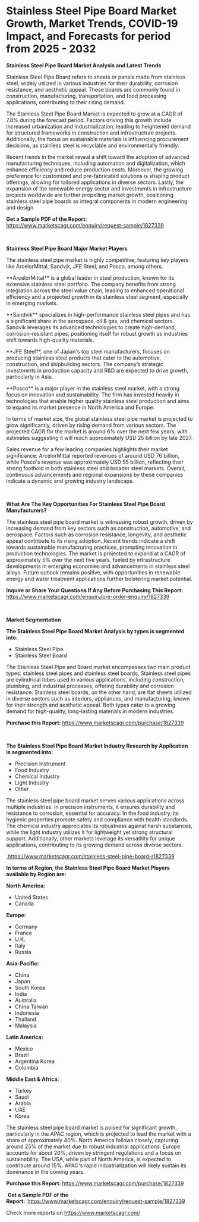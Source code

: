 <p><h1>Stainless Steel Pipe Board Market Growth, Market Trends, COVID-19 Impact, and Forecasts for period from 2025 - 2032</h1></p><p><strong>Stainless Steel Pipe Board Market Analysis and Latest Trends</strong></p>
<p><p>Stainless Steel Pipe Board refers to sheets or panels made from stainless steel, widely utilized in various industries for their durability, corrosion resistance, and aesthetic appeal. These boards are commonly found in construction, manufacturing, transportation, and food processing applications, contributing to their rising demand.</p><p>The Stainless Steel Pipe Board Market is expected to grow at a CAGR of 7.8% during the forecast period. Factors driving this growth include increased urbanization and industrialization, leading to heightened demand for structured frameworks in construction and infrastructure projects. Additionally, the focus on sustainable materials is influencing procurement decisions, as stainless steel is recyclable and environmentally friendly.</p><p>Recent trends in the market reveal a shift toward the adoption of advanced manufacturing techniques, including automation and digitalization, which enhance efficiency and reduce production costs. Moreover, the growing preference for customized and pre-fabricated solutions is shaping product offerings, allowing for tailored applications in diverse sectors. Lastly, the expansion of the renewable energy sector and investments in infrastructure projects worldwide are further propelling market growth, positioning stainless steel pipe boards as integral components in modern engineering and design.</p></p>
<p><strong>Get a Sample PDF of the Report:&nbsp;</strong> <a href="https://www.marketscagr.com/enquiry/request-sample/1827339?utm_campaign=1869&utm_medium=2&utm_source=Github&utm_content=ia&utm_term=03022025&utm_id=stainless-steel-pipe-board">https://www.marketscagr.com/enquiry/request-sample/1827339</a></p>
<p>&nbsp;</p>
<p><strong>Stainless Steel Pipe Board Major Market Players</strong></p>
<p><p>The stainless steel pipe market is highly competitive, featuring key players like ArcelorMittal, Sandvik, JFE Steel, and Posco, among others. </p><p>**ArcelorMittal** is a global leader in steel production, known for its extensive stainless steel portfolio. The company benefits from strong integration across the steel value chain, leading to enhanced operational efficiency and a projected growth in its stainless steel segment, especially in emerging markets.</p><p>**Sandvik** specializes in high-performance stainless steel pipes and has a significant share in the aerospace, oil & gas, and chemical sectors. Sandvik leverages its advanced technologies to create high-demand, corrosion-resistant pipes, positioning itself for robust growth as industries shift towards high-quality materials.</p><p>**JFE Steel**, one of Japan's top steel manufacturers, focuses on producing stainless steel products that cater to the automotive, construction, and shipbuilding sectors. The company’s strategic investments in production capacity and R&D are expected to drive growth, particularly in Asia.</p><p>**Posco** is a major player in the stainless steel market, with a strong focus on innovation and sustainability. The firm has invested heavily in technologies that enable higher quality stainless steel production and aims to expand its market presence in North America and Europe.</p><p>In terms of market size, the global stainless steel pipe market is projected to grow significantly, driven by rising demand from various sectors. The projected CAGR for the market is around 6% over the next few years, with estimates suggesting it will reach approximately USD 25 billion by late 2027.</p><p>Sales revenue for a few leading companies highlights their market significance: ArcelorMittal reported revenues of around USD 76 billion, while Posco's revenue was approximately USD 55 billion, reflecting their strong foothold in both stainless steel and broader steel markets. Overall, continuous advancements and regional expansions by these companies indicate a dynamic and growing industry landscape.</p></p>
<p>&nbsp;</p>
<p><strong>What Are The Key Opportunities For Stainless Steel Pipe Board Manufacturers?</strong></p>
<p><p>The stainless steel pipe board market is witnessing robust growth, driven by increasing demand from key sectors such as construction, automotive, and aerospace. Factors such as corrosion resistance, longevity, and aesthetic appeal contribute to its rising adoption. Recent trends indicate a shift towards sustainable manufacturing practices, prompting innovation in production technologies. The market is projected to expand at a CAGR of approximately 5% over the next five years, fueled by infrastructure developments in emerging economies and advancements in stainless steel alloys. Future outlook remains positive, with opportunities in renewable energy and water treatment applications further bolstering market potential.</p></p>
<p><strong>Inquire or Share Your Questions If Any Before Purchasing This Report:</strong> <a href="https://www.marketscagr.com/enquiry/pre-order-enquiry/1827339?utm_campaign=1869&utm_medium=2&utm_source=Github&utm_content=ia&utm_term=03022025&utm_id=stainless-steel-pipe-board">https://www.marketscagr.com/enquiry/pre-order-enquiry/1827339</a></p>
<p>&nbsp;</p>
<p><strong>Market Segmentation</strong></p>
<p><strong>The Stainless Steel Pipe Board Market Analysis by types is segmented into:</strong></p>
<p><ul><li>Stainless Steel Pipe</li><li>Stainless Steel Board</li></ul></p>
<p><p>The Stainless Steel Pipe and Board market encompasses two main product types: stainless steel pipes and stainless steel boards. Stainless steel pipes are cylindrical tubes used in various applications, including construction, plumbing, and industrial processes, offering durability and corrosion resistance. Stainless steel boards, on the other hand, are flat sheets utilized in diverse sectors such as interiors, appliances, and manufacturing, known for their strength and aesthetic appeal. Both types cater to a growing demand for high-quality, long-lasting materials in modern industries.</p></p>
<p><strong>Purchase this Report:&nbsp;</strong><a href="https://www.marketscagr.com/purchase/1827339?utm_campaign=1869&utm_medium=2&utm_source=Github&utm_content=ia&utm_term=03022025&utm_id=stainless-steel-pipe-board">https://www.marketscagr.com/purchase/1827339</a></p>
<p>&nbsp;</p>
<p><strong>The Stainless Steel Pipe Board Market Industry Research by Application is segmented into:</strong></p>
<p><ul><li>Precision Instrument</li><li>Food Industry</li><li>Chemical Industry</li><li>Light Industry</li><li>Other</li></ul></p>
<p><p>The stainless steel pipe board market serves various applications across multiple industries. In precision instruments, it ensures durability and resistance to corrosion, essential for accuracy. In the food industry, its hygienic properties promote safety and compliance with health standards. The chemical industry appreciates its robustness against harsh substances, while the light industry utilizes it for lightweight yet strong structural support. Additionally, other markets leverage its versatility for unique applications, contributing to its growing demand across diverse sectors.</p></p>
<p><a href="https://www.marketscagr.com/stainless-steel-pipe-board-r1827339?utm_campaign=1869&utm_medium=2&utm_source=Github&utm_content=ia&utm_term=03022025&utm_id=stainless-steel-pipe-board">&nbsp;https://www.marketscagr.com/stainless-steel-pipe-board-r1827339</a></p>
<p><strong>In terms of Region, the Stainless Steel Pipe Board Market Players available by Region are:</strong></p>
<p>
    <p> <strong> North America: </strong>
        <ul>
            <li>United States</li>
            <li>Canada</li>
        </ul>
        </p> 
    <p> <strong> Europe: </strong>
        <ul>
            <li>Germany</li>
            <li>France</li>
            <li>U.K.</li>
            <li>Italy</li>
            <li>Russia</li>
        </ul>
        </p> 
    <p> <strong> Asia-Pacific: </strong>
        <ul>
            <li>China</li>
            <li>Japan</li>
            <li>South Korea</li>
            <li>India</li>
            <li>Australia</li>
            <li>China Taiwan</li>
            <li>Indonesia</li>
            <li>Thailand</li>
            <li>Malaysia</li>
        </ul>
        </p> 
    <p> <strong> Latin America: </strong>
        <ul>
            <li>Mexico</li>
            <li>Brazil</li>
            <li>Argentina Korea</li>
            <li>Colombia</li>
        </ul>
        </p> 
    <p> <strong> Middle East & Africa: </strong>
        <ul>
            <li>Turkey</li>
            <li>Saudi</li>
            <li>Arabia</li>
            <li>UAE</li>
            <li>Korea</li>
        </ul>
    </p>
    </p>
<p><p>The stainless steel pipe board market is poised for significant growth, particularly in the APAC region, which is projected to lead the market with a share of approximately 40%. North America follows closely, capturing around 25% of the market due to robust industrial applications. Europe accounts for about 20%, driven by stringent regulations and a focus on sustainability. The USA, while part of North America, is expected to contribute around 15%. APAC's rapid industrialization will likely sustain its dominance in the coming years.</p></p>
<p><strong>Purchase this Report: </strong><a href="https://www.marketscagr.com/purchase/1827339?utm_campaign=1869&utm_medium=2&utm_source=Github&utm_content=ia&utm_term=03022025&utm_id=stainless-steel-pipe-board">https://www.marketscagr.com/purchase/1827339</a></p>
<p>&nbsp;<strong>Get a Sample PDF of the Report:&nbsp;&nbsp;</strong><a href="https://www.marketscagr.com/enquiry/request-sample/1827339?utm_campaign=1869&utm_medium=2&utm_source=Github&utm_content=ia&utm_term=03022025&utm_id=stainless-steel-pipe-board">https://www.marketscagr.com/enquiry/request-sample/1827339</a></p>
<p><strong></strong></p>
<p>Check more reports on <a href="https://www.marketscagr.com/?utm_campaign=1869&utm_medium=2&utm_source=Github&utm_content=ia&utm_term=03022025&utm_id=stainless-steel-pipe-board">https://www.marketscagr.com/</a></p>
